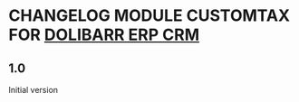 # CHANGELOG MODULE CUSTOMTAX FOR [DOLIBARR ERP CRM](https://www.dolibarr.org)

## 1.0

Initial version
